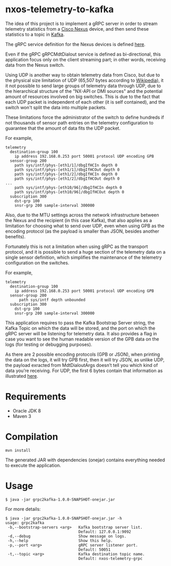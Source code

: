 # nxos-telemetry-to-kafka

The idea of this project is to implement a gRPC server in order to stream telemetry statistics from a [Cisco Nexus](https://www.cisco.com/go/nexus) device, and then send these statistics to a topic in [Kafka](http://kafka.apache.org/).

The gRPC service definition for the Nexus devices is defined [here](https://github.com/CiscoDevNet/nx-telemetry-proto).

Even if the gRPC gRPCMdtDialout  service is defined as bi-directional, this application focus only on the client streaming part; in other words, receiving data from the Nexus switch.

Using UDP is another way to obtain telemetry data from Cisco, but due to the physical size limitation of UDP (65,507 bytes according to [Wikipedia](https://en.wikipedia.org/wiki/User_Datagram_Protocol)), it it not possible to send large groups of telemetry data through UDP, due to the hierarchical structure of the "NX-API or DMI sources" and the potential amount of resources involved on big switches. This is due to the fact that each UDP packet is independent of each other (it is self contained), and the switch won't split the data into multiple packets.

These limitations force the administrator of the switch to define hundreds if not thousands of sensor path entries on the telemetry configuration to guarantee that the amount of data fits the UDP packet.

For example,

```
telemetry
  destination-group 100
    ip address 192.168.0.253 port 50001 protocol UDP encoding GPB 
  sensor-group 200
    path sys/intf/phys-[eth1/1]/dbgIfHCIn depth 0
    path sys/intf/phys-[eth1/1]/dbgIfHCOut depth 0
    path sys/intf/phys-[eth1/2]/dbgIfHCIn depth 0
    path sys/intf/phys-[eth1/2]/dbgIfHCOut depth 0
...
    path sys/intf/phys-[eth10/96]/dbgIfHCIn depth 0
    path sys/intf/phys-[eth10/96]/dbgIfHCOut depth 0
  subscription 300
    dst-grp 100
    snsr-grp 200 sample-interval 300000
```

Also, due to the MTU settings across the network infrastructure between the Nexus and the recipient (in this case Kafka), that also applies as a limitation for choosing what to send over UDP, even when using GPB as the encoding protocol (as the payload is smaller than JSON, besides another benefits).

Fortunately this is not a limitation when using gRPC as the transport protocol, and it is possible to send a huge section of the telemetry data on a single sensor definition, which simplifies the maintenance of the telemetry configuration on the switches.

For example,

```
telemetry
  destination-group 100
    ip address 192.168.0.253 port 50001 protocol UDP encoding GPB 
  sensor-group 200
	  path sys/intf depth unbounded
  subscription 300
    dst-grp 100
    snsr-grp 200 sample-interval 300000
```

This application requires to pass the Kafka Bootstrap Server string, the Kafka Topic on which the data will be stored, and the port on which the gRPC server will be listening for telemetry data. It also provides a flag in case you want to see the human readable version of the GPB data on the logs (for testing or debugging purposes).

As there are 2 possible encoding protocols (GPB or JSON), when printing the data on the logs, it will try GPB first, then it will try JSON, as unlike UDP, the payload exracted from MdtDialoutArgs doesn’t tell you which kind of data you’re receiving. For UDP, the first 6 bytes contain that information as illustrated [here](https://www.cisco.com/c/en/us/td/docs/switches/datacenter/nexus9000/sw/7-x/programmability/guide/b_Cisco_Nexus_9000_Series_NX-OS_Programmability_Guide_7x/b_Cisco_Nexus_9000_Series_NX-OS_Programmability_Guide_7x_chapter_011000.html).

# Requirements

* Oracle JDK 8
* Maven 3

# Compilation

```SHELL
mvn install
```

The generated JAR with dependencies (onejar) contains everything needed to execute the application.

# Usage

```SHELL
$ java -jar grpc2kafka-1.0.0-SNAPSHOT-onejar.jar
```

For more details:

```SHELL
$ java -jar grpc2kafka-1.0.0-SNAPSHOT-onejar.jar -h
usage: grpc2kafka
 -b,--bootstrap-servers <arg>   Kafka bootstrap server list.
                                Default: 127.0.0.1:9092
 -d,--debug                     Show message on logs.
 -h,--help                      Show this help.
 -p,--port <arg>                gRPC server listener port.
                                Default: 50051
 -t,--topic <arg>               Kafka destination topic name.
                                Default: nxos-telemetry-grpc
```
                                
